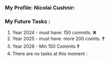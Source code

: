 ### My Profile: Nicolai Cushnir: 

### My Future Tasks :
1. Year 2024 - must have: 150 commits. ❌
2. Year 2025 - must have: more 200 comits. ❓
3. Year 2026 - Min 150 Commits ❓
5. There are no tasks at this moment : 
